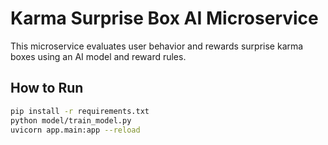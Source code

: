 # Karma Surprise Box AI Microservice

This microservice evaluates user behavior and rewards surprise karma boxes using an AI model and reward rules.

## How to Run

```bash
pip install -r requirements.txt
python model/train_model.py
uvicorn app.main:app --reload

